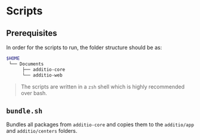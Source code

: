 # Scripts

## Prerequisites

In order for the scripts to run, the folder structure should be as:

```sh
$HOME
 └── Documents
      ├── additio-core
      └── additio-web
``` 

> The scripts are written in a `zsh` shell which is highly recommended over bash.

## `bundle.sh`

Bundles all packages from `additio-core` and copies them to the `additio/app` and `additio/centers`
folders. 


